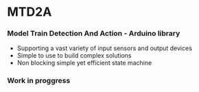 # MTD2A

### Model Train Detection And Action - Arduino library
 * Supporting a vast variety of input sensors and output devices 
 * Simple to use to build complex solutions 
 * Non blocking simple yet efficient state machine

### Work in proggress
